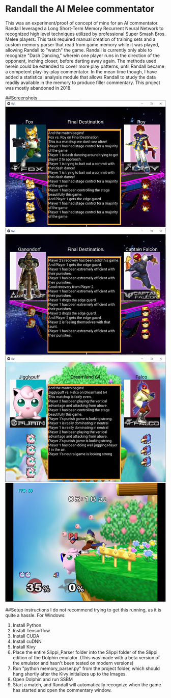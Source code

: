 # Randall the AI Melee commentator

This was an experiment/proof of concept of mine for an AI commentator. 
Randall leveraged a Long Short-Term Memory Recurrent Neural Network
to recognized high level techniques utilized by professional
Super Smash Bros. Melee players. This task required manual creation
of training sets and a custom memory parser that read from game
memory while it was played, allowing Randall
to "watch" the game. Randall is currently only able to recognize 
"Dash Dancing," wherein one player runs in the direction of the 
opponent, inching closer, before darting away again. The methods 
used herein could be extended to cover more play patterns, until 
Randall became a competent play-by-play commentator. In the mean 
time though, I have added a statistical analysis module that allows 
Randall to study the data readily available in the memory to produce 
filler commentary. This project was mostly abandoned in 2018.

##Screenshots
![Example 1](https://github.com/dustinlapierre/Slippi_Parser/blob/master/images/Screen_AI1.png?raw=true)
![Example 2](https://github.com/dustinlapierre/Slippi_Parser/blob/master/images/Screen_AI2.png?raw=true)
![Example 3](https://github.com/dustinlapierre/Slippi_Parser/blob/master/images/Screen_AI3.png?raw=true)
![Game Emulation](https://github.com/dustinlapierre/Slippi_Parser/blob/master/images/game_screen.png?raw=true)

##Setup instructions
I do not recommend trying to get this running, as it is quite a hassle.
For Windows:
1. Install Python
2. Install Tensorflow
3. Install CUDA
4. Install cuDNN
5. Install Kivy
6. Place the entire Slippi_Parser folder into the Slippi folder of
the Slippi edition of the Dolphin emulator. 
(This was made with a beta version of the emulator and hasn't been
tested on modern versions)
7. Run "python memory_parser.py" from the project folder, which should
hang shortly after the Kivy initializes up to the Images.
8. Open Dolphin and run SSBM
9. Start a match, and Randall will automatically recognize when
the game has started and open the commentary window.